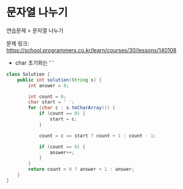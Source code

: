 # 문자열 나누기

연습문제 > 문자열 나누기

문제 링크: https://school.programmers.co.kr/learn/courses/30/lessons/140108

- char 초기화는 ' '

```java
class Solution {
    public int solution(String s) {
        int answer = 0;

        int count = 0;
        char start = ' ';
        for (char c : s.toCharArray()) {
            if (count == 0) {
                start = c;
            }

            count = c == start ? count + 1 : count - 1;

            if (count == 0) {
                answer++;
            }
        }
        return count > 0 ? answer + 1 : answer;
    }
}
```
